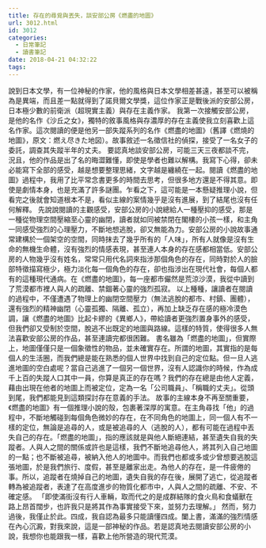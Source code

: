 ```yaml
---
title: 存在的尋覓與丟失，談安部公房《燃盡的地圖》
url: 3012.html
id: 3012
categories:
  - 日常筆記
  - 讀書筆記
date: 2018-04-21 04:32:22
tags:
---
```


說到日本文學，有一位神秘的作家，他的風格與日本文學相差甚遠，甚至可以被稱為是異端，而且差一點就得到了諾貝爾文學獎，這位作家正是戰後派的安部公房，日本極少數的前衛派（超現實主義）與存在主義作家。 我第一次接觸安部公房，是他的名作《沙丘之女》，獨特的敘事風格與存濃厚的存在主義使我立刻喜歡上這名作家。這次閱讀的便是他另一部失蹤系列的名作《燃盡的地圖》（舊譯《燃燒的地圖》，原文：燃え尽きた地図）。故事敘述一名徵信社的偵探，接受了一名女子的委託，調查其失蹤半年的丈夫。 要認真地談安部公房，可能三天三夜都談不完，況且，他的作品是出了名的晦澀難懂，即使是學者也難以解構。我寫下心得，卻未必能寫下全部的感受，越是想要整理思緒，文字越是纏繞在一起。閱讀《燃盡的地圖》過程中，我用了比平常念書更多的時間去思考，但很多地方還是不得其意。即使是劇情本身，也是充滿了許多謎團。乍看之下，這可能是一本懸疑推理小說，但看完之後就會知道根本不是，看似主線的案情幾乎是沒有進展，到了結尾也沒有任何解釋。 先說說閱讀的主觀感受，安部公房的小說總給人一種壓抑的感受，那是一種從物理空間壓縮至心靈的幽閉，讀者就如同被禁閉在閣樓的小孩一樣，和主角一同感受強烈的心理壓力，不斷地想逃脫，卻又無能為力。安部公房的小說故事通常建構於一個架空的空間，同時抹去了幾乎所有的「人味」，所有人就像是沒有生命的無機生命體，沒有強烈的情感表現，甚至連人本身的存在感都相當低。安部公房的人物幾乎沒有姓名，常常只用代名詞來指涉那個角色的存在，同時對於人的臉部特徵描寫極少，極力淡化每一個角色的存在，卻也指涉出在現代社會，每個人都有的這種現代通病。在《燃盡的地圖》，每一座都市儼然是荒涼沙漠，我從中讀到了荒漠都市裡人與人的疏離、禁錮著心靈的強烈孤寂。 以上種種，讓讀者在閱讀的過程中，不僅遭遇了物理上的幽閉空間壓力（無法逃脫的都市、村鎮、團體），還有強烈的精神幽閉（心靈孤獨、隔離、孤立），再加上缺乏存在感的極冷漠色調，讓《燃盡的地圖》比起卡繆的《異鄉人》，帶給讀者更強烈置身事外的感受，但我們卻又受制於空間，脫逃不出既定的地圖與路線。這樣的特質，使得很多人無法喜歡安部公房的作品，甚至連讀完都很困難。 書名雖為「燃盡的地圖」，但實際上，地圖僅僅只是一個象徵性的物品，並未確實存在。所謂的地圖，其實指的是每個人的生活圈，而我們總是能在熟悉的個人世界中找到自己的定位點。但一旦人逃進地圖的空白處呢？當自己逃進了一個另一個世界，沒有人認識你的時候，作為成千上百的失蹤人口其中一員，你算是真正的存在嗎？我們的存在總是由他人定義，藉由出現在他者的地圖上而被定位，定為一名「公司職員」、「稱職的丈夫」。從頭到尾，我們都能見到這類探討存在意義的手法。 故事的主線本身不再至關重要，《燃盡的地圖》有一個推理小說的殼，包裹著深厚的寓意。在主角尋找「他」的過程中，不斷地觸碰到每個角色微妙的存在，在不同角色的地圖上，同一個人有不一樣的定位，無論是追尋的人，或是被追尋的人（逃脫的人），都有可能在過程中丟失自己的存在。「燃盡的地圖」，指的應該就是與他人斷絕連結，甚至遺失自我的失蹤者。人與人之間的關係或許也是這樣，我們不斷地追尋他人，將其列入自己地圖的一點；也不斷被追尋，被納入他人的地圖中。而我們也都或多或少曾想要逃脫這張地圖，於是我們旅行、度假，甚至是離家出走。為他人的存在，是一件疲倦的事。所以，追蹤者在燒掉自己的地圖，遺失自我的存在後，展開了逃亡，從追蹤者轉為被追蹤者，表達了在高度進步的物質化都市中，人與人之間的疏離、不安、不確定感。 「即使滿街沒有行人車輛，取而代之的是成群結隊的食火鳥和食蟻獸在路上昂首闊步，也許我只是將其作為事實接受下來，並努力去理解。」 然而，努力過後，我僅止於此。四成，我自認為最多只能讀懂四成。闔上書，滿滿的強烈情感在內心沉澱，對我來說，這是一部神秘的作品。若是認真地去閱讀安部公房的小說，我想你也能跟我一樣，喜歡上他所營造的現代荒漠。